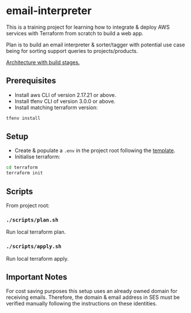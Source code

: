 # email-interpreter

This is a training project for learning how to integrate & deploy AWS services with Terraform from scratch to build a web app.

Plan is to build an email interpreter & sorter/tagger with potential use case being for sorting support queries to projects/products.

[Architecture with build stages.](https://drive.google.com/file/d/1Yp1ow8AeuAys3vMkmIVngSQfRvdKRS_f/view?usp=sharing)

## Prerequisites

- Install aws CLI of version 2.17.21 or above.
- Install tfenv CLI of version 3.0.0 or above.
- Install matching terraform version:

```sh
tfenv install
```

## Setup

- Create & populate a `.env` in the project root following the [template](.env.template).
- Initialise terraform:

```sh
cd terraform
terraform init
```

## Scripts

From project root:

### `./scripts/plan.sh`

Run local terraform plan.

### `./scripts/apply.sh`

Run local terraform apply.

## Important Notes

For cost saving purposes this setup uses an already owned domain for receiving emails.
Therefore, the domain & email address in SES must be verified manually following the instructions on these identities.
